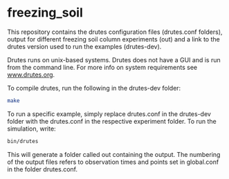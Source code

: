 # freezing_soil
This repository contains the drutes configuration files (drutes.conf folders), output for different freezing soil column experiments (out) and a link to the drutes version used to run the examples (drutes-dev). 

Drutes runs on unix-based systems. Drutes does not have a GUI and is run from the command line. For more info on system requirements see www.drutes.org.

To compile drutes, run the following in the drutes-dev folder:

```bash
make
```

To run a specific example, simply replace drutes.conf in the drutes-dev folder with the drutes.conf in the respective experiment folder. To run the simulation, write:

```bash
bin/drutes
```

This will generate a folder called out containing the output. The numbering of the output files refers to observation times and points set in global.conf in the folder drutes.conf.
